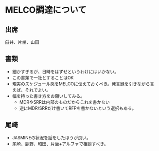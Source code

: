 # MELCO調達について

## 出席
臼井、片坐、山田

## 書類
- 細かすぎるが、日時をはずせというわけにはいかない。
- この書類で一社とすることはOK
- 現実のスケジュール感をMELCOに伝えておくべき。発言録を引きながら言えば、それでよい。
- 幅を持った書き方をお願いしてみる。
  - MDRやSRRは内部のものだからこれを書かない
  - 逆にMDR/SRRだけ書いてRFPを書かないという選択もある。

## 尾崎
- JASMINEの状況を話をしたほうが良い。
- 尾崎、鹿野、和田、片坐+アルファで相談すべき。
